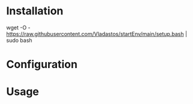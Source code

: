 #  Installation
wget -O - https://raw.githubusercontent.com/Vladastos/startEnv/main/setup.bash | sudo bash

# Configuration

# Usage

